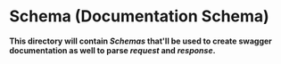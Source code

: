 # Schema (Documentation Schema)

**This directory will contain _Schemas_ that'll be used to create swagger documentation as well to parse _request_ and _response_.**

